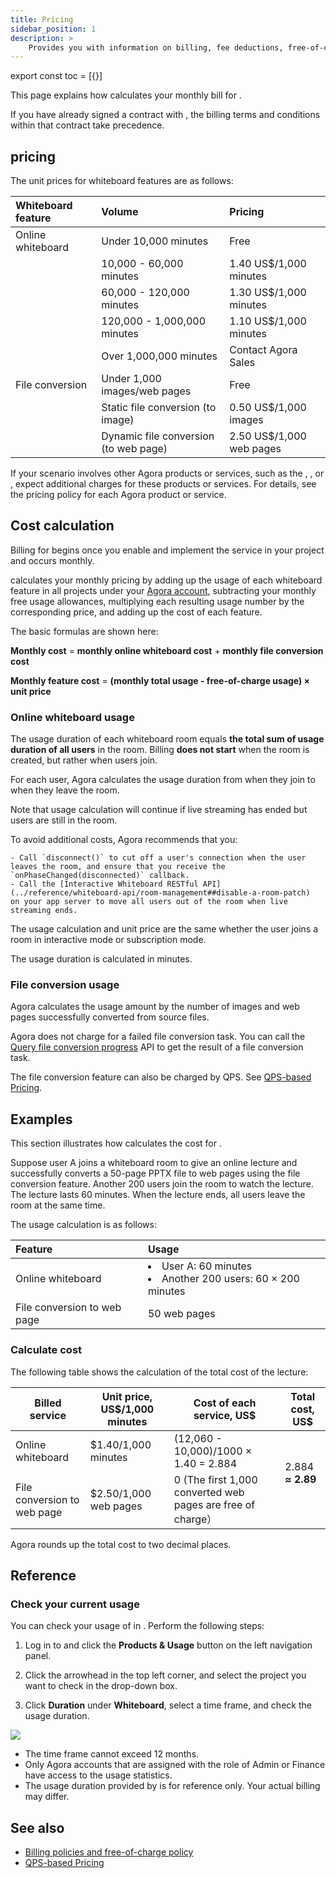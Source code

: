 ```yaml
---
title: Pricing
sidebar_position: 1
description: >
    Provides you with information on billing, fee deductions, free-of-charge policy, and any suspension to your account based on the account type.
---
```



export const toc = [{}]

This page explains how <Vg k="COMPANY" /> calculates your monthly bill for <Vg k="WHITE" />. 

If you have already signed a contract with <Vg k="COMPANY" />, the billing terms and conditions within that contract take precedence.

## <Vg k="WHITE" /> pricing

The unit prices for whiteboard features are as follows: 

| Whiteboard feature | Volume                                | Pricing                  |
|:-------------------|:--------------------------------------|:-------------------------|
| Online whiteboard  | Under 10,000 minutes                  | Free                     |
|                    | 10,000 - 60,000 minutes               | 1.40 US$/1,000 minutes   |
|                    | 60,000 - 120,000 minutes              | 1.30 US$/1,000 minutes   |
|                    | 120,000 - 1,000,000 minutes           | 1.10 US$/1,000 minutes   |
|                    | Over 1,000,000 minutes                | Contact Agora Sales      |
| File conversion    | Under 1,000 images/web pages          | Free                     |
|                    | Static file conversion (to image)     | 0.50 US$/1,000 images    |
|                    | Dynamic file conversion (to web page) | 2.50 US$/1,000 web pages |

If your scenario involves other Agora products or services, such as the <Vg k="VIDEO" />, <Vg k="MESS" />, or <Vg k="CREC" />, expect additional charges for these products or services. For details, see the pricing policy for each Agora product or service.

## Cost calculation

Billing for <Vg k="WHITE" /> begins once you enable and implement the service in your project and occurs monthly. 

<Vg k="COMPANY" /> calculates your monthly pricing by adding up the usage of each whiteboard feature in all 
projects under your [Agora account](https://console.agora.io/), subtracting your monthly free usage allowances, 
multiplying each resulting usage number by the corresponding price, and adding up the cost of each feature.

The basic formulas are shown here:

**Monthly cost** = **monthly online whiteboard cost** + **monthly file conversion cost**

**Monthly feature cost** = **(monthly total usage - free-of-charge usage) × unit price**

### Online whiteboard usage

The usage duration of each whiteboard room equals **the total sum of usage duration of all users** in the room. 
Billing **does not start** when the room is created, but rather when users join. 

For each user, Agora calculates the usage duration from when they join to when they leave the room. 

Note that usage calculation will continue if live streaming has ended but users are still in the room.

To avoid additional costs, Agora recommends that you:

    - Call `disconnect()` to cut off a user's connection when the user leaves the room, and ensure that you receive the `onPhaseChanged(disconnected)` callback.
    - Call the [Interactive Whiteboard RESTful API](../reference/whiteboard-api/room-management##disable-a-room-patch)  on your app server to move all users out of the room when live streaming ends.

The usage calculation and unit price are the same whether the user joins a room in interactive mode or subscription mode. 

The usage duration is calculated in minutes.

### File conversion usage

Agora calculates the usage amount by the number of images and web pages successfully converted from source files.

Agora does not charge for a failed file conversion task. 
You can call the [Query file conversion progress](../reference/whiteboard-api/file-conversion#query-the-progress-of-a-file-conversion-task) 
API to get the result of a file conversion task. 

The file conversion feature can also be charged by QPS. See [QPS-based Pricing](../reference/qps-pricing).

## Examples

This section illustrates how <Vg k="COMPANY" /> calculates the cost for <Vg k="WHITE" />.

Suppose user A joins a whiteboard room to give an online lecture and successfully converts a 
50-page PPTX file to web pages using the file conversion feature. Another 200 users join the room to 
watch the lecture. The lecture lasts 60 minutes. When the lecture ends, all users leave the room at the 
same time.

The usage calculation is as follows:

| Feature                       | Usage                                                                   |
|:------------------------------|:------------------------------------------------------------------------|
| Online whiteboard             | <li>User A: 60 minutes</li><li>Another 200 users: 60 × 200 minutes</li> |
| File conversion to web page   | 50 web pages                                                            |

### Calculate cost

The following table shows the calculation of the total cost of the lecture:

<div><table><colgroup><col/><col/><col/><col/></colgroup><thead><tr><th><span class="td-span"><span class="md-plain">Billed service</span></span></th><th><span class="td-span"><span class="md-plain">Unit price, US$/1,000 minutes </span></span></th><th><span class="td-span"><span class="md-plain">Cost of each service, US$</span></span></th><th><span class="td-span"><span class="md-plain">Total cost, US$</span></span></th></tr></thead><tbody><tr><td class="confluenceTd"><span class="td-span"><span class="md-plain">Online whiteboard</span></span></td><td class="confluenceTd"><span class="td-span"><span class="md-plain">$1.40/1,000 minutes</span></span></td><td class="confluenceTd"><span class="td-span"><span class="md-plain">(12,060 - 10,000)/1000 × 1.40 = 2.884</span></span></td><td rowspan="3" class="confluenceTd"><span class="td-span"><span class="md-plain">2.884 </span><span><strong>≈ 2.89</strong></span></span><br/><br/></td></tr><tr><td class="confluenceTd"><span class="td-span"><span class="md-plain">File conversion to web page</span></span></td><td class="confluenceTd"><span class="td-span"><span class="md-plain">$2.50/1,000 web pages</span></span></td><td class="confluenceTd">0 (The first 1,000 converted web pages are free of charge）<span> </span></td></tr></tbody></table></div>

Agora rounds up the total cost to two decimal places.


## Reference

### Check your current usage

You can check your usage of <Vg k="WHITE" /> in <Vg k="CONSOLE" />. Perform the following steps:

1. Log in to [<Vg k="CONSOLE" />](https://console.agora.io/) and click the **Products & Usage** button on the left navigation panel.

2. Click the arrowhead in the top left corner, and select the project you want to check in the drop-down box.

3. Click **Duration** under **Whiteboard**, select a time frame, and check the usage duration.

 ![](https://web-cdn.agora.io/docs-files/1620288770652)

- The time frame cannot exceed 12 months.
- Only Agora accounts that are assigned with the role of Admin or Finance have access to the usage statistics.
- The usage duration provided by <Vg k="CONSOLE" /> is for reference only. Your actual billing may differ.

## See also 

- [Billing policies and free-of-charge policy](../reference/billing-policies)
- [QPS-based Pricing](../reference/qps-pricing)


